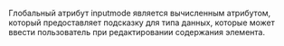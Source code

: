 <p>
	Глобальный атрибут <LA>inputmode</LA> является вычисленным атрибутом, который предоставляет подсказку для типа данных, которые может ввести пользователь при редактировании содержания элемента. 
</p>




